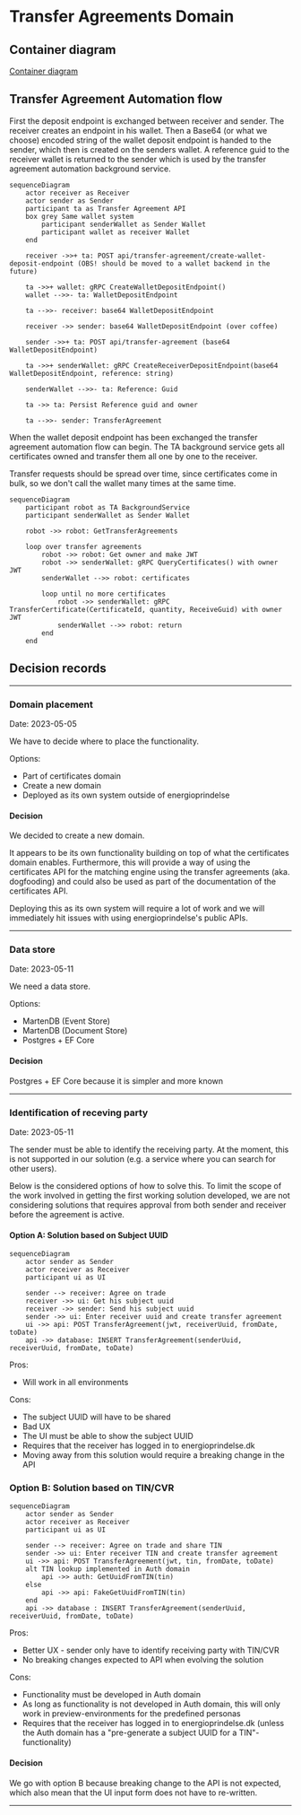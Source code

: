 # Transfer Agreements Domain

## Container diagram

[Container diagram](https://energinet-datahub.github.io/energy-origin/doc/diagrams/c4-model/views/)

## Transfer Agreement Automation flow

First the deposit endpoint is exchanged between receiver and sender. The receiver creates an endpoint in his wallet. Then a Base64 (or what we choose) encoded string of the wallet deposit endpoint is handed to the sender, which then is created on the senders wallet. A reference guid to the receiver wallet is returned to the sender which is used by the transfer agreement automation background service.

```mermaid
sequenceDiagram
    actor receiver as Receiver
    actor sender as Sender
    participant ta as Transfer Agreement API
    box grey Same wallet system
        participant senderWallet as Sender Wallet
        participant wallet as receiver Wallet
    end

    receiver ->>+ ta: POST api/transfer-agreement/create-wallet-deposit-endpoint (OBS! should be moved to a wallet backend in the future)

    ta ->>+ wallet: gRPC CreateWalletDepositEndpoint()
    wallet -->>- ta: WalletDepositEndpoint

    ta -->>- receiver: base64 WalletDepositEndpoint

    receiver ->> sender: base64 WalletDepositEndpoint (over coffee)

    sender ->>+ ta: POST api/transfer-agreement (base64 WalletDepositEndpoint)

    ta ->>+ senderWallet: gRPC CreateReceiverDepositEndpoint(base64 WalletDepositEndpoint, reference: string)

    senderWallet -->>- ta: Reference: Guid

    ta ->> ta: Persist Reference guid and owner

    ta -->>- sender: TransferAgreement
```

When the wallet deposit endpoint has been exchanged the transfer agreement automation flow can begin. The TA background service gets all certificates owned and transfer them all one by one to the receiver.

Transfer requests should be spread over time, since certificates come in bulk, so we don't call the wallet many times at the same time.


```mermaid
sequenceDiagram
    participant robot as TA BackgroundService
    participant senderWallet as Sender Wallet

    robot ->> robot: GetTransferAgreements

    loop over transfer agreements
        robot ->> robot: Get owner and make JWT
        robot ->> senderWallet: gRPC QueryCertificates() with owner JWT
        senderWallet -->> robot: certificates

        loop until no more certificates
            robot ->> senderWallet: gRPC TransferCertificate(CertificateId, quantity, ReceiveGuid) with owner JWT
            senderWallet -->> robot: return
        end
    end
```


## Decision records

---

### Domain placement

Date: 2023-05-05

We have to decide where to place the functionality.

Options:

- Part of certificates domain
- Create a new domain
- Deployed as its own system outside of energioprindelse

#### Decision

We decided to create a new domain.

It appears to be its own functionality building on top of what the certificates domain enables. Furthermore, this will provide a way of using the certificates API for the matching engine using the transfer agreements (aka. dogfooding) and could also be used as part of the documentation of the certificates API.

Deploying this as its own system will require a lot of work and we will immediately hit issues with using energioprindelse's public APIs.

---

### Data store

Date: 2023-05-11

We need a data store.

Options:

- MartenDB (Event Store)
- MartenDB (Document Store)
- Postgres + EF Core

#### Decision

Postgres + EF Core because it is simpler and more known

---

### Identification of receving party

Date: 2023-05-11

The sender must be able to identify the receiving party. At the moment, this is not supported in our solution (e.g. a service where you can search for other users).

Below is the considered options of how to solve this. To limit the scope of the work involved in getting the first working solution developed, we are not considering solutions that requires approval from both sender and receiver before the agreement is active.

#### Option A: Solution based on Subject UUID

```mermaid
sequenceDiagram
    actor sender as Sender
    actor receiver as Receiver
    participant ui as UI

    sender --> receiver: Agree on trade
    receiver ->> ui: Get his subject uuid
    receiver ->> sender: Send his subject uuid
    sender ->> ui: Enter receiver uuid and create transfer agreement
    ui ->> api: POST TransferAgreement(jwt, receiverUuid, fromDate, toDate)
    api ->> database: INSERT TransferAgreement(senderUuid, receiverUuid, fromDate, toDate)
```

Pros:

- Will work in all environments

Cons:

- The subject UUID will have to be shared
- Bad UX
- The UI must be able to show the subject UUID
- Requires that the receiver has logged in to energioprindelse.dk
- Moving away from this solution would require a breaking change in the API

### Option B: Solution based on TIN/CVR

```mermaid
sequenceDiagram
    actor sender as Sender
    actor receiver as Receiver
    participant ui as UI

    sender --> receiver: Agree on trade and share TIN
    sender ->> ui: Enter receiver TIN and create transfer agreement
    ui ->> api: POST TransferAgreement(jwt, tin, fromDate, toDate)
    alt TIN lookup implemented in Auth domain
        api ->> auth: GetUuidFromTIN(tin)
    else
        api ->> api: FakeGetUuidFromTIN(tin)
    end
    api ->> database : INSERT TransferAgreement(senderUuid, receiverUuid, fromDate, toDate)
```

Pros:

- Better UX - sender only have to identify receiving party with TIN/CVR
- No breaking changes expected to API when evolving the solution

Cons:

- Functionality must be developed in Auth domain
- As long as functionality is not developed in Auth domain, this will only work in preview-environments for the predefined personas
- Requires that the receiver has logged in to energioprindelse.dk (unless the Auth domain has a "pre-generate a subject UUID for a TIN"-functionality)

#### Decision

We go with option B because breaking change to the API is not expected, which also mean that the UI input form does not have to re-written.

---

